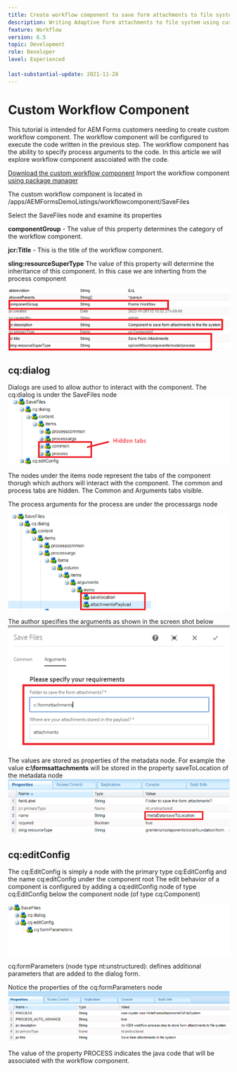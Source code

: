```yaml
---
title: Create workflow component to save form attachments to file system
description: Writing Adaptive Form attachments to file system using custom workflow component
feature: Workflow
version: 6.5
topic: Development
role: Developer
level: Experienced

last-substantial-update: 2021-11-28
---
```

# Custom Workflow Component

This tutorial is intended for AEM Forms customers needing to create custom workflow component. The workflow component will be configured to execute the code written in the previous step. The workflow component has the ability to specify process arguments to the code. In this article we will explore workflow component asscoiated with the code.


[Download the custom workflow component](assets/saveFiles.zip)
Import the workflow component [using package manager](http://localhost:4502/crx/packmgr/index.jsp)

The custom workflow component is located in /apps/AEMFormsDemoListings/workflowcomponent/SaveFiles

Select the SaveFiles node and examine its properties

**componentGroup** - The value of this property determines the category of the workflow component.

**jcr:Title** - This is the title of the workflow component.

**sling:resourceSuperType** The value of this property will determine the inheritance of this component. In this case we are inherting from the process component


![component-properties](assets/component-properties1.png)

## cq:dialog

Dialogs are used to allow author to interact with the component. The cq:dialog is under the SaveFiles node
![cq-dialog](assets/cq-dialog.png)

The nodes under the items node represent the tabs of the component thorugh which authors will interact with the component. The common and process tabs are hidden. The Common and Arguments tabs visible.

The process arguments for the process are under the processargs node

![process-args](assets/process-arguments.png)

The author specifies the arguments as shown in the screen shot below
![workflow-component](assets/custom-workflow-component.png)

The values are stored as properties of the metadata node. For example the value **c:\formsattachments** will be stored in the property saveToLocation of the metadata node
![save-location](assets/save-to-location.png)

## cq:editConfig

The cq:EditConfig is simply a node with the primary type cq:EditConfig and the name cq:editConfig under the component root
The edit behavior of a component is configured by adding a cq:editConfig node of type cq:EditConfig below the component node (of type cq:Component)

![edit-config](assets/cq-edit-config.png)

cq:formParameters (node type nt:unstructured): defines additional parameters that are added to the dialog form.


Notice the properties of the cq:formParameters node
![from-parameters-properties](assets/form-parameters-properties.png)

The value of the property PROCESS indicates the java code that will be associated with the workflow component.






